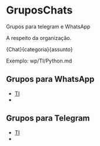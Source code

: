 # GruposChats
Grupos para telegram e WhatsApp

A respeito da organização.

{Chat}{categoria}{assunto}

Exemplo: wp/TI/Python.md

## Grupos para WhatsApp

* [TI](wp/TI/Readme.md)
* 

## Grupos para Telegram
* [TI](tg/TI/Readme.md)
* 
